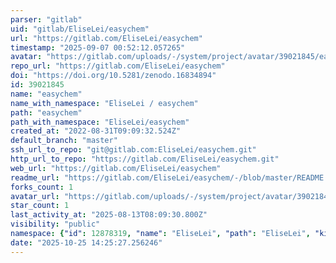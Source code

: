 ```yaml
---
parser: "gitlab"
uid: "gitlab/EliseLei/easychem"
url: "https://gitlab.com/EliseLei/easychem"
timestamp: "2025-09-07 00:52:12.057265"
avatar: "https://gitlab.com/uploads/-/system/project/avatar/39021845/easyCHEM_logo_light.png"
repo_url: "https://gitlab.com/EliseLei/easychem"
doi: "https://doi.org/10.5281/zenodo.16834894"
id: 39021845
name: "easychem"
name_with_namespace: "EliseLei / easychem"
path: "easychem"
path_with_namespace: "EliseLei/easychem"
created_at: "2022-08-31T09:09:32.524Z"
default_branch: "master"
ssh_url_to_repo: "git@gitlab.com:EliseLei/easychem.git"
http_url_to_repo: "https://gitlab.com/EliseLei/easychem.git"
web_url: "https://gitlab.com/EliseLei/easychem"
readme_url: "https://gitlab.com/EliseLei/easychem/-/blob/master/README.rst"
forks_count: 1
avatar_url: "https://gitlab.com/uploads/-/system/project/avatar/39021845/easyCHEM_logo_light.png"
star_count: 1
last_activity_at: "2025-08-13T08:09:30.800Z"
visibility: "public"
namespace: {"id": 12878319, "name": "EliseLei", "path": "EliseLei", "kind": "user", "full_path": "EliseLei", "parent_id": null, "avatar_url": "https://secure.gravatar.com/avatar/c3f6108bf64749306ce6f62b6215026b6298f00bd1eda6b7c6926ebedc584d03?s=80&d=identicon", "web_url": "https://gitlab.com/EliseLei"}
date: "2025-10-25 14:25:27.256246"
---
```


